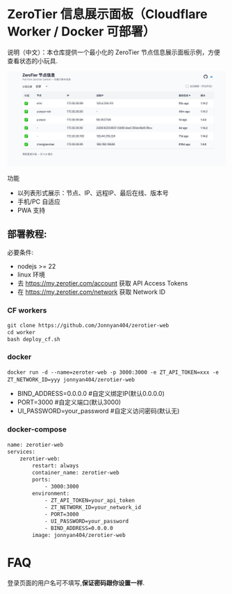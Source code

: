 # ZeroTier 信息展示面板（Cloudflare Worker / Docker 可部署）

说明（中文）：本仓库提供一个最小化的 ZeroTier 节点信息展示面板示例，方便查看状态的小玩具.


![](https://github.com/Jonnyan404/zerotier-web/blob/main/demo.png)

功能
- 以列表形式展示：节点、IP、远程IP、最后在线、版本号
- 手机/PC 自适应
- PWA 支持


## 部署教程:

必要条件:
- nodejs >= 22
- linux 环境
- 去 https://my.zerotier.com/account 获取 API Access Tokens
- 在 https://my.zerotier.com/network 获取 Network ID

### CF workers

```
git clone https://github.com/Jonnyan404/zerotier-web
cd worker
bash deploy_cf.sh
```


### docker

`docker run -d --name=zeroter-web -p 3000:3000 -e ZT_API_TOKEN=xxx -e ZT_NETWORK_ID=yyy jonnyan404/zerotier-web`

- BIND_ADDRESS=0.0.0.0 #自定义绑定IP(默认0.0.0.0)
- PORT=3000 #自定义端口(默认3000)
- UI_PASSWORD=your_password #自定义访问密码(默认无)


### docker-compose

```
name: zerotier-web
services:
    zerotier-web:
        restart: always
        container_name: zerotier-web
        ports:
            - 3000:3000
        environment:
            - ZT_API_TOKEN=your_api_token
            - ZT_NETWORK_ID=your_network_id
            - PORT=3000
            - UI_PASSWORD=your_password
            - BIND_ADDRESS=0.0.0.0
        image: jonnyan404/zerotier-web
```

# FAQ

登录页面的用户名可不填写,**保证密码跟你设置一样**.